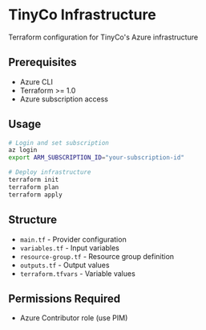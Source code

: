 # TinyCo Infrastructure

Terraform configuration for TinyCo's Azure infrastructure

## Prerequisites

- Azure CLI
- Terraform >= 1.0
- Azure subscription access

## Usage

```bash
# Login and set subscription
az login
export ARM_SUBSCRIPTION_ID="your-subscription-id"

# Deploy infrastructure
terraform init
terraform plan
terraform apply
```

## Structure

- `main.tf` - Provider configuration
- `variables.tf` - Input variables
- `resource-group.tf` - Resource group definition
- `outputs.tf` - Output values
- `terraform.tfvars` - Variable values

## Permissions Required

- Azure Contributor role (use PIM)
